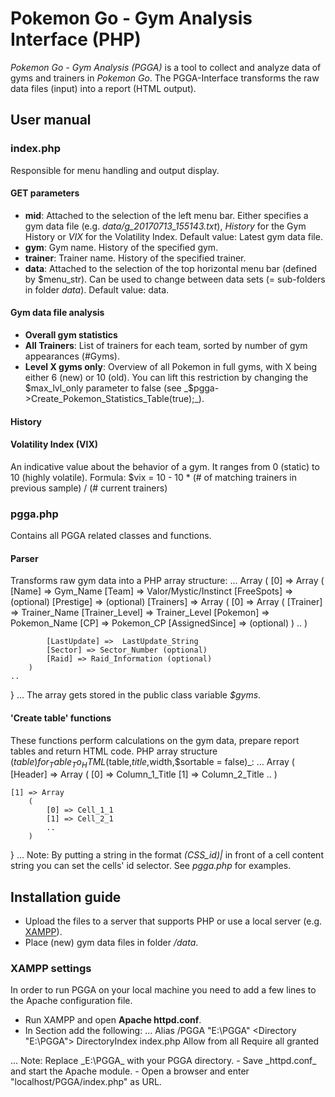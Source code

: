 # Pokemon Go - Gym Analysis Interface (PHP)
_Pokemon Go - Gym Analysis (PGGA)_ is a tool to collect and analyze data of gyms and trainers in _Pokemon Go_.
The PGGA-Interface transforms the raw data files (input) into a report (HTML output).

## User manual
### index.php
Responsible for menu handling and output display.
#### GET parameters
* **mid**: Attached to the selection of the left menu bar. Either specifies a gym data file (e.g. _data/g_20170713_155143.txt_), _History_ for the Gym History or _VIX_ for the Volatility Index. Default value: Latest gym data file.
* **gym**: Gym name. History of the specified gym.
* **trainer**: Trainer name. History of the specified trainer.
* **data**: Attached to the selection of the top horizontal menu bar (defined by $menu_str). Can be used to change between data sets (= sub-folders in folder _data_). Default value: data.
#### Gym data file analysis
- **Overall gym statistics**
- **All Trainers**: List of trainers for each team, sorted by number of gym appearances (#Gyms).
- **Level X gyms only**: Overview of all Pokemon in full gyms, with X being either 6 (new) or 10 (old). You can lift this restriction by changing the $max_lvl_only parameter to false (see _$pgga->Create_Pokemon_Statistics_Table(true);_).
#### History
#### Volatility Index (VIX)
An indicative value about the behavior of a gym. It ranges from 0 (static) to 10 (highly volatile).
Formula: $vix = 10 - 10 * (# of matching trainers in previous sample) / (# current trainers)

### pgga.php
Contains all PGGA related classes and functions.
#### Parser
Transforms raw gym data into a PHP array structure:
...
Array
(
    [0] => Array
        (
            [Name] => Gym_Name
            [Team] => Valor/Mystic/Instinct
            [FreeSpots] => (optional)
            [Prestige] => (optional)
            [Trainers] => Array
                (
                    [0] => Array
                        (
                            [Trainer] => Trainer_Name
                            [Trainer_Level] => Trainer_Level
                            [Pokemon] => Pokemon_Name
                            [CP] => Pokemon_CP
                            [AssignedSince] => (optional)
                        )
					..
                )

            [LastUpdate] =>  LastUpdate_String
            [Sector] => Sector_Number (optional)
            [Raid] => Raid_Information (optional)
        )
	..
}
...
The array gets stored in the public class variable _$gyms_.
#### 'Create table' functions
These functions perform calculations on the gym data, prepare report tables and return HTML code.
PHP array structure ($table) for _Table_To_HTML($table,$title,$width,$sortable = false)_:
...
Array
(
    [Header] => Array
        (
            [0] => Column_1_Title
            [1] => Column_2_Title
			..
        )

    [1] => Array
        (
            [0] => Cell_1_1
            [1] => Cell_2_1
			..
        )
}
...
Note: By putting a string in the format _(CSS_id)|_ in front of a cell content string you can set the cells' id selector. See _pgga.php_ for examples.

## Installation guide
* Upload the files to a server that supports PHP or use a local server (e.g. [XAMPP](https://www.apachefriends.org/index.html)).
* Place (new) gym data files in folder _/data_.

### XAMPP settings
In order to run PGGA on your local machine you need to add a few lines to the Apache configuration file.
- Run XAMPP and open **Apache httpd.conf**.
- In Section _<IfModule alias_module>_ add the following:
...
Alias /PGGA "E:\PGGA"
<Directory "E:\PGGA">
    DirectoryIndex index.php
    Allow from all
    Require all granted
</Directory>
...
Note: Replace _E:\PGGA_ with your PGGA directory.
- Save _httpd.conf_ and start the Apache module.
- Open a browser and enter "localhost/PGGA/index.php" as URL.